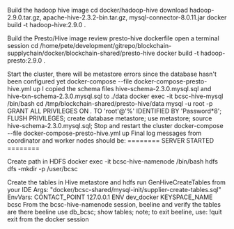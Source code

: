 
Build the hadoop hive image
cd docker/hadoop-hive
download hadoop-2.9.0.tar.gz, apache-hive-2.3.2-bin.tar.gz, mysql-connector-8.0.11.jar
docker build -t hadoop-hive:2.9.0 .

Build the Presto/Hive image
review presto-hive dockerfile
open a terminal session
cd /home/pete/development/gitrepo/blockchain-supplychain/docker/blockchain-shared/presto-hive
docker build -t hadoop-presto:2.9.0 .

Start the cluster, there will be metastore errors since the database hasn't been configured yet
docker-compose --file docker-compose-presto-hive.yml up
I copied the schema files hive-schema-2.3.0.mysql.sql and hive-txn-schema-2.3.0.mysql.sql to ./data
docker exec -it bcsc-hive-mysql /bin/bash
cd /tmp/blockchain-shared/presto-hive/data
mysql -u root -p
GRANT ALL PRIVILEGES ON *.* TO 'root'@'%' IDENTIFIED BY 'Password*8';
FLUSH PRIVILEGES;
create database metastore;
use metastore;
source hive-schema-2.3.0.mysql.sql;
Stop and restart the cluster
docker-compose --file docker-compose-presto-hive.yml up
Final log messages from coordinator and worker nodes should be:
    	======== SERVER STARTED ========	

Create path in HDFS
docker exec -it bcsc-hive-namenode /bin/bash
hdfs dfs -mkdir -p /user/bcsc

Create the tables in Hive metastore and hdfs
run GenHiveCreateTables from your IDE
	Args: "docker/bcsc-shared/mysql-init/supplier-create-tables.sql"
	EnvVars:
		CONTACT_POINT 127.0.0.1
		ENV dev_docker
		KEYSPACE_NAME bcsc
From the bcsc-hive-namenode session, beeline and verify the tables are there
beeline
use db_bcsc;
show tables;
	note; to exit beeline, use: !quit
exit from the docker session




	

 
